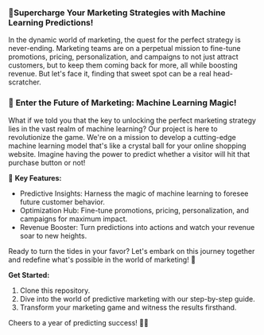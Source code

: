 ### 🚀Supercharge Your Marketing Strategies with Machine Learning Predictions!

In the dynamic world of marketing, the quest for the perfect strategy is never-ending. Marketing teams are on a perpetual mission to fine-tune promotions, pricing, personalization, and campaigns to not just attract customers, but to keep them coming back for more, all while boosting revenue. But let's face it, finding that sweet spot can be a real head-scratcher.

### 🤖 **Enter the Future of Marketing: Machine Learning Magic!**

What if we told you that the key to unlocking the perfect marketing strategy lies in the vast realm of machine learning? Our project is here to revolutionize the game. We're on a mission to develop a cutting-edge machine learning model that's like a crystal ball for your online shopping website. Imagine having the power to predict whether a visitor will hit that purchase button or not!

🚀 **Key Features:**
- Predictive Insights: Harness the magic of machine learning to foresee future customer behavior.
- Optimization Hub: Fine-tune promotions, pricing, personalization, and campaigns for maximum impact.
- Revenue Booster: Turn predictions into actions and watch your revenue soar to new heights.

Ready to turn the tides in your favor? Let's embark on this journey together and redefine what's possible in the world of marketing! 🌟

**Get Started:**
1. Clone this repository.
2. Dive into the world of predictive marketing with our step-by-step guide.
3. Transform your marketing game and witness the results firsthand.

Cheers to a year of predicting success! 🎉✨
